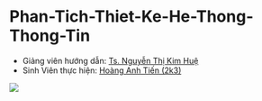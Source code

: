 # Phan-Tich-Thiet-Ke-He-Thong-Thong-Tin
- Giảng viên hướng dẫn: [Ts. Nguyễn Thị Kim Huệ ]()
- Sinh Viên thực hiện: [Hoàng Anh Tiến (2k3)]()

![](https://images.viblo.asia/d90c2059-3bd2-4124-9b7a-b96a0fcc24ef.png)
